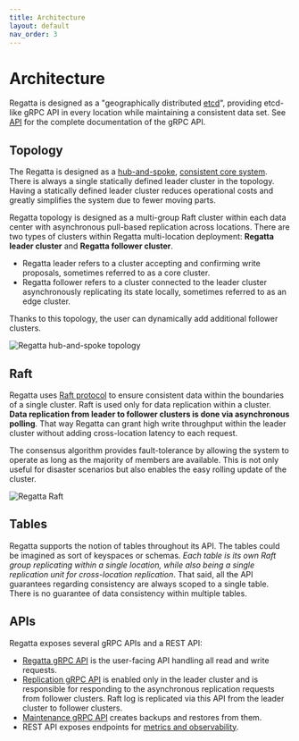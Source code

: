 ```yaml
---
title: Architecture
layout: default
nav_order: 3
---
```


# Architecture

Regatta is designed as a "geographically distributed [etcd](https://etcd.io)", providing etcd-like gRPC API in every location
while maintaining a consistent data set. See [API](/api) for the complete documentation of the gRPC API.

## Topology

The Regatta is designed as a
[hub-and-spoke](https://en.wikipedia.org/wiki/Spoke–hub_distribution_paradigm),
[consistent core system](https://martinfowler.com/articles/patterns-of-distributed-systems/consistent-core.html).
There is always a single statically defined leader cluster in the topology. Having a statically defined leader cluster
reduces operational costs and greatly simplifies the system due to fewer moving parts.

Regatta topology is designed as a multi-group Raft cluster within each data center with asynchronous
pull-based replication across locations. There are two types of clusters within Regatta multi-location deployment:
**Regatta leader cluster** and **Regatta follower cluster**.

* Regatta leader refers to a cluster accepting and confirming write proposals, sometimes referred to as a core cluster.
* Regatta follower refers to a cluster connected to the leader cluster asynchronously replicating its state locally,
  sometimes referred to as an edge cluster.

Thanks to this topology, the user can dynamically add additional follower clusters.

![Regatta hub-and-spoke topology](/static/topology.png "Regatta hub-and-spoke topology")

## Raft

Regatta uses [Raft protocol](https://raft.github.io) to ensure consistent data within the boundaries of a single cluster.
Raft is used only for data replication within a cluster. **Data replication from leader to follower clusters is
done via asynchronous polling**. That way Regatta can grant high write throughput within the
leader cluster without adding cross-location latency to each request.

The consensus algorithm provides fault-tolerance by allowing the system to operate as long as the majority of members
are available. This is not only useful for disaster scenarios but also enables the easy rolling update of the cluster.

![Regatta Raft](/static/raft.png "Regatta Raft")

## Tables

Regatta supports the notion of tables throughout its API. The tables could be imagined as sort of keyspaces or schemas.
*Each table is its own Raft group replicating within a single location, while also being a single replication unit for
cross-location replication*. That said, all the API guarantees regarding consistency are always scoped to a single table.
There is no guarantee of data consistency within multiple tables.

## APIs

Regatta exposes several gRPC APIs and a REST API:

* [Regatta gRPC API](/api/#regatta-proto) is the user-facing API handling all read and write requests.
* [Replication gRPC API](/api/#replication-proto) is enabled only in the leader cluster and is
  responsible for responding to the asynchronous replication requests from follower clusters. Raft log
  is replicated via this API from the leader cluster to follower clusters.
* [Maintenance gRPC API](/api/#maintenance-proto) creates backups and restores from them.
* REST API exposes endpoints for [metrics and observability](/operations_guide/metrics_and_observability).

